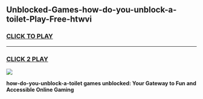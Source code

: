 
## Unblocked-Games-how-do-you-unblock-a-toilet-Play-Free-htwvi
<h3>
<a href="https://premium76.site?title=how-do-you-unblock-a-toilet&ref=20M">CLICK TO PLAY</a></h3>
<hr>

<h3>
<a href="https://premium76.site?title=how-do-you-unblock-a-toilet&ref=20M">CLICK 2 PLAY</a>
  
</h3>

<a href="https://premium76.site?title=how-do-you-unblock-a-toilet&ref=19M"><img src="https://clearcache.store/games.png"></a>


**how-do-you-unblock-a-toilet games unblocked: Your Gateway to Fun and Accessible Online Gaming**

